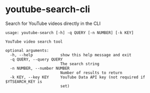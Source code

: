 # youtube-search-cli
Search for YouTube videos directly in the CLI

```
usage: youtube-search [-h] -q QUERY [-n NUMBER] [-k KEY]

YouTube video search tool

optional arguments:
  -h, --help            show this help message and exit
  -q QUERY, --query QUERY
                        The search string
  -n NUMBER, --number NUMBER
                        Number of results to return
  -k KEY, --key KEY     YouTube Data API key (not required if $YTSEARCH_KEY is
                        set)
```
